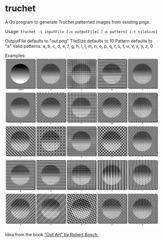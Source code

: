 # truchet

A Go program to generate Truchet patterned images from existing pngs.

Usage: `truchet -i inputFile [-o outputFile] [-p pattern] [-t tileSize]`

OutputFile defaults to "out.png"
TileSize defaults to 10
Pattern defaults to "a"
Valid patterns: a, b, c, d, e, f, g, h, i, l, m, n, o, p, q, r, s, t, u, v, x, y, z, 0

Examples:
![patterns](github.com/bit101/truchet/demo/patterns.png)

Idea from the book ["Opt Art" by Robert Bosch.](https://amzn.to/2w9CVVD)

